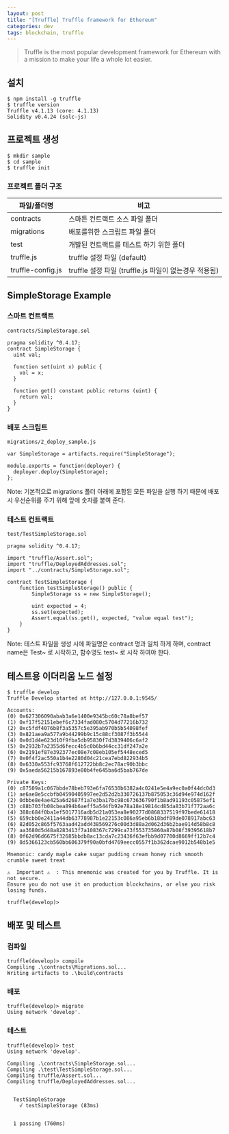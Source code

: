```yaml
---
layout: post
title: "[Truffle] Truffle framework for Ethereum"
categories: dev
tags: blockchain, truffle
---
```


> Truffle is the most popular development framework for Ethereum with a mission to make your life a whole lot easier.

## 설치 

```
$ npm install -g truffle
$ truffle version
Truffle v4.1.13 (core: 4.1.13)
Solidity v0.4.24 (solc-js)
```

## 프로젝트 생성

```
$ mkdir sample
$ cd sample
$ truffle init
```

### 프로젝트 폴더 구조

|파일/폴더명|비고|
|----------|----|
|contracts|스마튼 컨트랙트 소스 파일 폴더
|migrations|배포를위한 스크립트 파일 폴더
|test|개발된 컨트랙트를 테스트 하기 위한 폴더
|truffle.js|truffle 설정 파일 (default)
|truffle-config.js|truffle 설정 파일 (truffle.js 파일이 없는경우 적용됨)

## SimpleStorage Example

### 스마트 컨트랙트 

`contracts/SimpleStorage.sol`
```
pragma solidity ^0.4.17;
contract SimpleStorage {
  uint val;

  function set(uint x) public {
    val = x;
  }

  function get() constant public returns (uint) {
    return val;
  }
}
```

### 배포 스크립트 

`migrations/2_deploy_sample.js`
```
var SimpleStorage = artifacts.require("SimpleStorage");

module.exports = function(deployer) {
  deployer.deploy(SimpleStorage);
};
```

Note: 기본적으로 migrations 폴더 아래에 포함된 모든 파일을 실행 하기 때문에 배포 시 우선순위를 주기 위해 앞에 숫자를 붙여 준다. 

### 테스트 컨트랙트 

`test/TestSimpleStorage.sol`
```
pragma solidity ^0.4.17;

import "truffle/Assert.sol";
import "truffle/DeployedAddresses.sol";
import "../contracts/SimpleStorage.sol";

contract TestSimpleStorage {
    function testSimpleStorage() public {
        SimpleStorage ss = new SimpleStorage();

        uint expected = 4;
        ss.set(expected);
        Assert.equal(ss.get(), expected, "value equal test");
    }
}
```

Note: 테스트 파일을 생성 시에 파일명은 contract 명과 일치 하게 하며, contract name은 Test~ 로 시작하고, 함수명도 test~ 로 시작 하여야 한다. 

## 테스트용 이더리움 노드 설정

```
$ truffle develop
Truffle Develop started at http://127.0.0.1:9545/

Accounts:
(0) 0x627306090abab3a6e1400e9345bc60c78a8bef57
(1) 0xf17f52151ebef6c7334fad080c5704d77216b732
(2) 0xc5fdf4076b8f3a5357c5e395ab970b5b54098fef
(3) 0x821aea9a577a9b44299b9c15c88cf3087f3b5544
(4) 0x0d1d4e623d10f9fba5db95830f7d3839406c6af2
(5) 0x2932b7a2355d6fecc4b5c0b6bd44cc31df247a2e
(6) 0x2191ef87e392377ec08e7c08eb105ef5448eced5
(7) 0x0f4f2ac550a1b4e2280d04c21cea7ebd822934b5
(8) 0x6330a553fc93768f612722bb8c2ec78ac90b3bbc
(9) 0x5aeda56215b167893e80b4fe645ba6d5bab767de

Private Keys:
(0) c87509a1c067bbde78beb793e6fa76530b6382a4c0241e5e4a9ec0a0f44dc0d3
(1) ae6ae8e5ccbfb04590405997ee2d52d2b330726137b875053c36d94e974d162f
(2) 0dbbe8e4ae425a6d2687f1a7e3ba17bc98c673636790f1b8ad91193c05875ef1
(3) c88b703fb08cbea894b6aeff5a544fb92e78a18e19814cd85da83b71f772aa6c
(4) 388c684f0ba1ef5017716adb5d21a053ea8e90277d0868337519f97bede61418
(5) 659cbb0e2411a44db63778987b1e22153c086a95eb6b18bdf89de078917abc63
(6) 82d052c865f5763aad42add438569276c00d3d88a2d062d36b2bae914d58b8c8
(7) aa3680d5d48a8283413f7a108367c7299ca73f553735860a87b08f39395618b7
(8) 0f62d96d6675f32685bbdb8ac13cda7c23436f63efbb9d07700d8669ff12b7c4
(9) 8d5366123cb560bb606379f90a0bfd4769eecc0557f1b362dcae9012b548b1e5

Mnemonic: candy maple cake sugar pudding cream honey rich smooth crumble sweet treat

⚠️  Important ⚠️  : This mnemonic was created for you by Truffle. It is not secure.
Ensure you do not use it on production blockchains, or else you risk losing funds.

truffle(develop)>
```

## 배포 및 테스트

### 컴파일

```
truffle(develop)> compile
Compiling .\contracts\Migrations.sol...
Writing artifacts to .\build\contracts
```

### 배포

```
truffle(develop)> migrate
Using network 'develop'.
```

### 테스트

```
truffle(develop)> test
Using network 'develop'.

Compiling .\contracts\SimpleStorage.sol...
Compiling .\test\TestSimpleStorage.sol...
Compiling truffle/Assert.sol...
Compiling truffle/DeployedAddresses.sol...


  TestSimpleStorage
    √ testSimpleStorage (83ms)


  1 passing (760ms)
```
